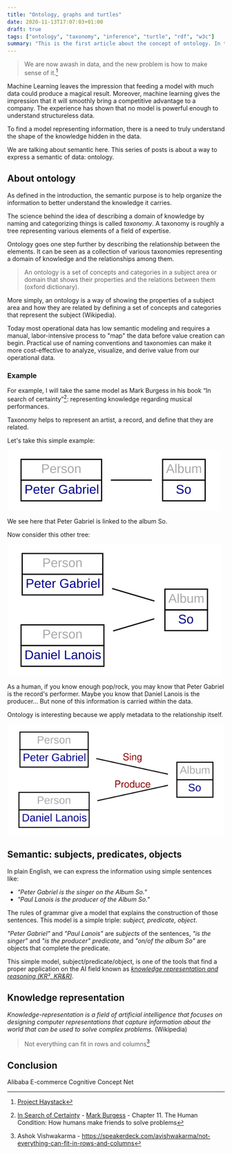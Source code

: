 ```yaml
---
title: "Ontology, graphs and turtles"
date: 2020-11-13T17:07:03+01:00
draft: true
tags: ["ontology", "taxonomy", "inference", "turtle", "rdf", "w3c"]
summary: "This is the first article about the concept of ontology. In this article, we introduce some ideas about semantic. From a set of definitions, we move to the notion of a knowledge graph. Then we show how triples and the turtle language can help setting up a schema and to represent knowledge"
---
```


> We are now awash in data, and the new problem is how to make sense of it.[^1]

[^1]: [Project Haystack](https://project-haystack.org/)

Machine Learning leaves the impression that feeding a model with much data could produce a magical result. Moreover, machine learning gives the impression that it will smoothly bring a competitive advantage to a company.
The experience has shown that no model is powerful enough to understand structureless data.

To find a model representing information, there is a need to truly understand the shape of the knowledge hidden in the data.

We are talking about semantic here. This series of posts is about a way to express a semantic of data: ontology.

## About ontology

As defined in the introduction, the semantic purpose is to help organize the information to better understand the knowledge it carries.

The science behind the idea of describing a domain of knowledge by naming and categorizing things is called _taxonomy_.
A taxonomy is roughly a tree representing various elements of a field of expertise.

Ontology goes one step further by describing the relationship between the elements. It can be seen as a collection of various taxonomies representing a domain of knowledge and the relationships among them.

> An ontology is a set of concepts and categories in a subject area or domain that shows their properties and the relations between them (oxford dictionary).

More simply, an ontology is a way of showing the properties of a subject area and how they are related by defining a set of concepts and categories that represent the subject (Wikipedia).

Today most operational data has low semantic modeling and requires a manual, labor-intensive process to "map" the data before value creation can begin. Practical use of naming conventions and taxonomies can make it more cost-effective to analyze, visualize, and derive value from our operational data.

### Example

For example, I will take the same model as Mark Burgess in his book “In search of certainty”[^3]: representing knowledge regarding musical performances.

[^3]: [In Search of Certainty](https://www.oreilly.com/library/view/in-search-of/9781491923337/) - [Mark Burgess](https://twitter.com/markburgess_osl) - Chapter 11. The Human Condition: How humans make friends to solve problems

Taxonomy helps to represent an artist, a record, and define that they are related.

Let's take this simple example:

![simple-record](/assets/simple-record.svg)

We see here that Peter Gabriel is linked to the album So.

Now consider this other tree:

![simple-record2](/assets/simple-record2.svg)

As a human, if you know enough pop/rock, you may know that Peter Gabriel is the record's performer. Maybe you know that Daniel Lanois is the producer… But none of this information is carried within the data.

Ontology is interesting because we apply metadata to the relationship itself.

![simple-record3](/assets/simple-record3.svg)

## Semantic: subjects, predicates, objects

In plain English, we can express the information using simple sentences like:

- _"Peter Gabriel is the singer on the Album So."_
- _"Paul Lanois is the producer of the Album So."_

The rules of grammar give a model that explains the construction of those sentences. This model is a simple triple: _subject, predicate, object_.

_"Peter Gabriel"_ and _"Paul Lanois"_ are _subjects_ of the sentences, _"is the singer"_ and _"is the producer"_ _predicate_, and _"on/of the album So"_ are objects that complete the predicate.

This simple model, subject/predicate/object, is one of the tools that find a proper application on the AI field known as [_knowledge representation and reasoning (KR², KR&R)_](https://en.wikipedia.org/wiki/Knowledge_representation_and_reasoning).

## Knowledge representation

_Knowledge-representation is a field of artificial intelligence that focuses on designing computer representations that capture information about the world that can be used to solve complex problems._ (Wikipedia)




> Not everything can fit in rows and columns[^2]

[^2]: Ashok Vishwakarma - https://speakerdeck.com/avishwakarma/not-everything-can-fit-in-rows-and-columns


## Conclusion

Alibaba E-commerce Cognitive Concept Net
